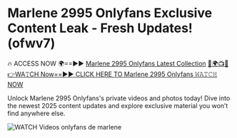 # Marlene 2995 Onlyfans Exclusive Content Leak - Fresh Updates! (ofwv7)

🔥 ACCESS NOW 🌍==►► <a href="https://tinyurl.com/3fjeunct" rel="nofollow">Marlene 2995 Onlyfans Latest Collection</a></h3>
[🔴🌍📺📱👉WA𝚃CH Now==►► CLICK HERE TO Marlene 2995 Onlyfans 𝚆𝙰𝚃𝙲𝙷 NOW](https://tinyurl.com/3fjeunct)

Unlock Marlene 2995 Onlyfans's private videos and photos today! Dive into the newest 2025 content updates and explore exclusive material you won’t find anywhere else.


<a href="https://tinyurl.com/3fjeunct" rel="nofollow" data-target="animated-image.originalLink"><img src="https://camo.githubusercontent.com/8a4f000d20f83aca3bf7ec5f350d767afa0574a8a352519fd8cfa583a6f93a33/68747470733a2f2f692e696d6775722e636f6d2f644a486b345a712e676966" alt="WATCH Videos" data-canonical-src="https://i.imgur.com/dJHk4Zq.gif" style="max-width: 100%; display: inline-block;" data-target="animated-image.originalImage"></a>
onlyfans de marlene